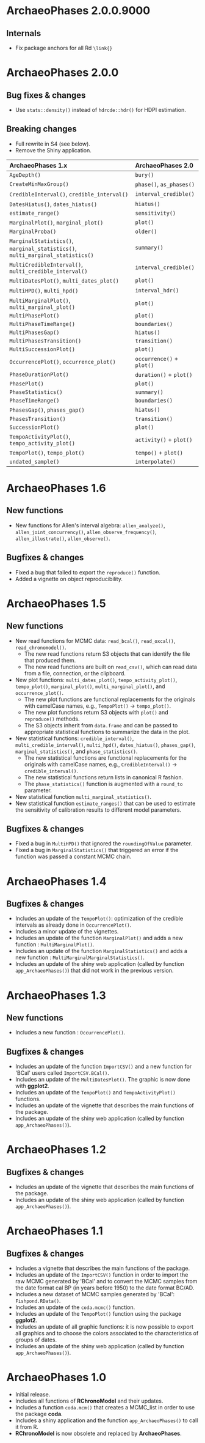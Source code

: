 # ArchaeoPhases 2.0.0.9000
## Internals
* Fix package anchors for all Rd `\link{}`

# ArchaeoPhases 2.0.0
## Bug fixes & changes
* Use `stats::density()` instead of `hdrcde::hdr()` for HDPI estimation.

## Breaking changes
* Full rewrite in S4 (see below).
* Remove the Shiny application.

| ArchaeoPhases 1.x | ArchaeoPhases 2.0 |
|:----|:----|
| `AgeDepth()` | `bury()` |
| `CreateMinMaxGroup()` | `phase()`, `as_phases()` |
| `CredibleInterval()`, `credible_interval()` | `interval_credible()` |
| `DatesHiatus()`, `dates_hiatus()` | `hiatus()` |
| `estimate_range()` | `sensitivity()` |
| `MarginalPlot()`, `marginal_plot()` | `plot()` |
| `MarginalProba()` | `older()` |
| `MarginalStatistics()`, `marginal_statistics()`, `multi_marginal_statistics()` | `summary()` |
| `MultiCredibleInterval()`, `multi_credible_interval()` | `interval_credible()` |
| `MultiDatesPlot()`, `multi_dates_plot()` | `plot()` |
| `MultiHPD()`, `multi_hpd()` | `interval_hdr()` |
| `MultiMarginalPlot()`, `multi_marginal_plot()` | `plot()` |
| `MultiPhasePlot()` | `plot()` |
| `MultiPhaseTimeRange()` | `boundaries()` |
| `MultiPhasesGap()` | `hiatus()` |
| `MultiPhasesTransition()` | `transition()` |
| `MultiSuccessionPlot()` | `plot()` |
| `OccurrencePlot()`, `occurrence_plot()` | `occurrence()` + `plot()` |
| `PhaseDurationPlot()` | `duration()` + `plot()` |
| `PhasePlot()` | `plot()` |
| `PhaseStatistics()` | `summary()` |
| `PhaseTimeRange()` | `boundaries()` |
| `PhasesGap()`, `phases_gap()` | `hiatus()` |
| `PhasesTransition()` | `transition()` |
| `SuccessionPlot()` | `plot()` |
| `TempoActivityPlot()`, `tempo_activity_plot()` | `activity()` + `plot()` |
| `TempoPlot()`, `tempo_plot()` | `tempo()` + `plot()` |
| `undated_sample()` | `interpolate()` |

# ArchaeoPhases 1.6

## New functions
* New functions for Allen's interval algebra: `allen_analyze()`, `allen_joint_concurrency()`, `allen_observe_frequency()`, `allen_illustrate()`, `allen_observe()`.

## Bugfixes & changes
* Fixed a bug that failed to export the `reproduce()` function.
* Added a vignette on object reproducibility.

# ArchaeoPhases 1.5

## New functions
* New read functions for MCMC data: `read_bcal()`, `read_oxcal()`, `read_chronomodel()`.
  * The new read functions return S3 objects that can identify the file that produced them.
  * The new read functions are built on `read_csv()`, which can read data from a file, connection, or the clipboard.
* New plot functions: `multi_dates_plot()`, `tempo_activity_plot()`, `tempo_plot()`, `marginal_plot()`, `multi_marginal_plot()`, and `occurrence_plot()`.
  * The new plot functions are functional replacements for the originals with camelCase names, e.g., `TempoPlot()` -> `tempo_plot()`.
  * The new plot functions return S3 objects with `plot()` and `reproduce()` methods.
  * The S3 objects inherit from `data.frame` and can be passed to appropriate statistical functions to summarize the data in the plot.
* New statistical functions: `credible_interval()`, `multi_credible_interval()`, `multi_hpd()`, `dates_hiatus()`, `phases_gap()`, `marginal_statistics()`, and `phase_statistics()`.
  * The new statistical functions are functional replacements for the originals with camelCase names, e.g., `CredibleInterval()` -> `credible_interval()`.
  * The new statistical functions return lists in canonical R fashion.
  * The `phase_statistics()` function is augmented with a `round_to` parameter.
* New statistical function `multi_marginal_statistics()`.
* New statistical function `estimate_ranges()` that can be used to estimate the sensitivity of calibration results to different model parameters.

## Bugfixes & changes
* Fixed a bug in `MultiHPD()` that ignored the `roundingOfValue` parameter.
* Fixed a bug in `MarginalStatistics()` that triggered an error if the function was passed a constant MCMC chain.

# ArchaeoPhases 1.4

## Bugfixes & changes
* Includes an update of the `TempoPlot()`: optimization of the credible intervals as already done in `OccurrencePlot()`.
* Includes a minor update of the vignettes.
* Includes an update of the function `MarginalPlot()` and adds a new function : `MultiMarginalPlot()`.
* Includes an update of the function `MarginalStatistics()` and adds a new function : `MultiMarginalMarginalStatistics()`.
* Includes an update of the shiny web application (called by function `app_ArchaeoPhases()`) that did not work in the previous version.

# ArchaeoPhases 1.3

## New functions
* Includes a new function : `OccurrencePlot()`.

## Bugfixes & changes
* Includes an update of the function `ImportCSV()` and a new function for 'BCal' users called `ImportCSV.BCal()`.
* Includes an update of the `MultiDatesPlot()`. The graphic is now done with **ggplot2**.
* Includes an update of the `TempoPlot()` and `TempoActivityPlot()` functions.
* Includes an update of the vignette that describes the main functions of the package.
* Includes an update of the shiny web application (called by function `app_ArchaeoPhases()`).

# ArchaeoPhases 1.2

## Bugfixes & changes
* Includes an update of the vignette that describes the main functions of the package.
* Includes an update of the shiny web application (called by function `app_ArchaeoPhases()`).

# ArchaeoPhases 1.1

## Bugfixes & changes
* Includes a vignette that describes the main functions of the package.
* Includes an update of the `ImportCSV()` function in order to import the raw MCMC generated by 'BCal' and to convert the MCMC samples from the date format cal BP (in years before 1950) to the date format BC/AD.
* Includes a new dataset of MCMC samples generated by 'BCal': `Fishpond.RData()`.
* Includes an update of the `coda.mcmc()` function.
* Includes an update of the `TempoPlot()` function using the package **ggplot2**.
* Includes an update of all graphic functions: it is now possible to export all graphics and to choose the colors associated to the characteristics of groups of dates.
* Includes an update of the shiny web application (called by function `app_ArchaeoPhases()`).

# ArchaeoPhases 1.0

* Initial release.
* Includes all functions of **RChronoModel** and their updates.
* Includes a function `coda.mcm()` that creates a MCMC_list in order to use the package **coda**.
* Includes a shiny application and the function `app_ArchaeoPhases()` to call it from R.
* **RChronoModel** is now obsolete and replaced by **ArchaeoPhases**.
